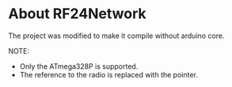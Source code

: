 # About RF24Network

The project was modified to make it compile without arduino core.

NOTE:
* Only the ATmega328P is supported.
* The reference to the radio is replaced with the pointer.
